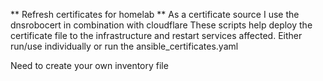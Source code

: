 ** Refresh certificates for homelab **
As a certificate source I use the dnsrobocert in combination with cloudflare
These scripts help deploy the certificate file to the infrastructure and restart services affected.
Either run/use individually or run the ansible_certificates.yaml

Need to create your own inventory file
